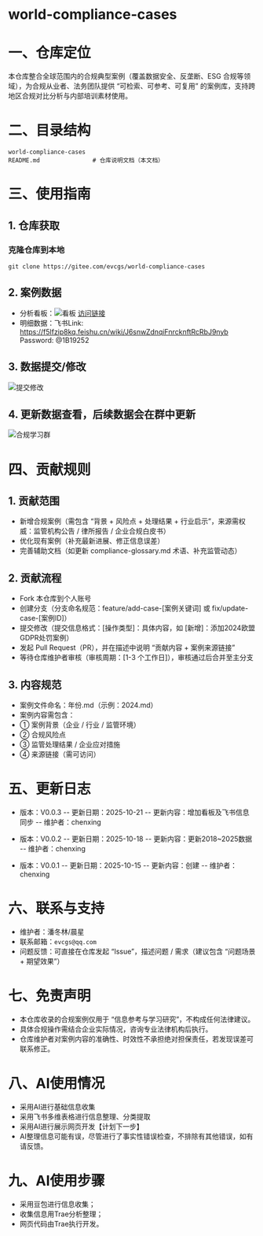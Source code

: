 # world-compliance-cases

# 一、仓库定位
本仓库整合全球范围内的合规典型案例（覆盖数据安全、反垄断、ESG 合规等领域），为合规从业者、法务团队提供 “可检索、可参考、可复用” 的案例库，支持跨地区合规对比分析与内部培训素材使用。

# 二、目录结构

```
world-compliance-cases
README.md               # 仓库说明文档（本文档）
```

# 三、使用指南
## 1. 仓库获取
### 克隆仓库到本地

```
git clone https://gitee.com/evcgs/world-compliance-cases
```

## 2. 案例数据

- 分析看板：![看板](world_compliance_cases.png)
[访问链接](https://f5lfzip8kq.feishu.cn/share/base/dashboard/shrcnm5J7M08PeF4PTkN8Melg9e)
- 明细数据：飞书Link: https://f5lfzip8kq.feishu.cn/wiki/J6snwZdnqiFnrcknftRcRbJ9nyb Password: @1B19252

## 3. 数据提交/修改

![提交修改](%E6%A1%88%E4%BE%8B%E6%8F%90%E4%BA%A4_%E4%BF%AE%E6%94%B9.png)

## 4. 更新数据查看，后续数据会在群中更新

![合规学习群](%E9%A3%9E%E4%B9%A6%E7%BE%A4.png)

# 四、贡献规则

## 1. 贡献范围
- 新增合规案例（需包含 “背景 + 风险点 + 处理结果 + 行业启示”，来源需权威：监管机构公告 / 律所报告 / 企业合规白皮书）
- 优化现有案例（补充最新进展、修正信息误差）
- 完善辅助文档（如更新 compliance-glossary.md 术语、补充监管动态）

## 2. 贡献流程
- Fork 本仓库到个人账号
- 创建分支（分支命名规范：feature/add-case-[案例关键词] 或 fix/update-case-[案例ID]）
- 提交修改（提交信息格式：[操作类型]：具体内容，如 [新增]：添加2024欧盟GDPR处罚案例）
- 发起 Pull Request（PR），并在描述中说明 “贡献内容 + 案例来源链接”
- 等待仓库维护者审核（审核周期：[1-3 个工作日]），审核通过后合并至主分支

## 3. 内容规范
- 案例文件命名：年份.md（示例：2024.md）
- 案例内容需包含：
 - ① 案例背景（企业 / 行业 / 监管环境）
 - ② 合规风险点 
 - ③ 监管处理结果 / 企业应对措施 
 - ④ 来源链接（需可访问）

# 五、更新日志
- 版本：V0.0.3
-- 更新日期：2025-10-21
-- 更新内容：增加看板及飞书信息同步
-- 维护者：chenxing

- 版本：V0.0.2
-- 更新日期：2025-10-18
-- 更新内容：更新2018~2025数据
-- 维护者：chenxing

- 版本：V0.0.1
-- 更新日期：2025-10-15
-- 更新内容：创建
-- 维护者：chenxing

# 六、联系与支持
- 维护者：潘冬林/晨星
- 联系邮箱：`evcgs@qq.com`
- 问题反馈：可直接在仓库发起 “Issue”，描述问题 / 需求（建议包含 “问题场景 + 期望效果”）

# 七、免责声明
- 本仓库收录的合规案例仅用于 “信息参考与学习研究”，不构成任何法律建议。
- 具体合规操作需结合企业实际情况，咨询专业法律机构后执行。
- 仓库维护者对案例内容的准确性、时效性不承担绝对担保责任，若发现误差可联系修正。

# 八、AI使用情况
- 采用AI进行基础信息收集
- 采用飞书多维表格进行信息整理、分类提取
- 采用AI进行展示网页开发【计划下一步】
- AI整理信息可能有误，尽管进行了事实性错误检查，不排除有其他错误，如有请反馈。

# 九、AI使用步骤
- 采用豆包进行信息收集；
- 收集信息用Trae分析整理；
- 网页代码由Trae执行开发。